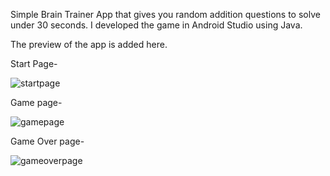 Simple Brain Trainer App that gives you random addition questions to solve under 30 seconds.  I developed the game in Android Studio using Java. 

The preview of the app is added here.

Start Page-

![startpage](https://user-images.githubusercontent.com/81992022/175547741-f59c2c0f-4216-4b3a-bfa9-f655958707ad.jpeg)

Game page- 

![gamepage](https://user-images.githubusercontent.com/81992022/175548521-00ef8f44-481e-444a-adfc-37b0159162c2.jpeg)

Game Over page- 

![gameoverpage](https://user-images.githubusercontent.com/81992022/175548788-2b485f27-b8d1-46bb-a09d-bc5b39aa1dcc.jpeg)




